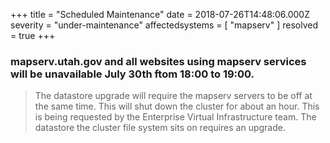 +++
title = "Scheduled Maintenance"
date = 2018-07-26T14:48:06.000Z
severity = "under-maintenance"
affectedsystems = [
  "mapserv"
]
resolved = true
+++
### mapserv.utah.gov and all websites using mapserv services will be unavailable July 30th ftom 18:00 to 19:00.

> The datastore upgrade will require the mapserv servers to be off at the same time. This will shut down the cluster for about an hour. This is being requested by the Enterprise Virtual Infrastructure team. The datastore the cluster file system sits on requires an upgrade.
